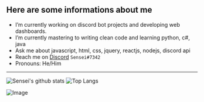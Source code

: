 ## Here are some informations about me 

- I’m currently working on discord bot projects and developing web dashboards.
- I’m currently mastering to writing clean code and learning python, c#, java
- Ask me about javascript, html, css, jquery, reactjs, nodejs, discord api
- Reach me on [Discord](https://discord.com) `Sensei#7342`
- Pronouns: He/Him
---
![Sensei's github stats](https://github-readme-stats.vercel.app/api?username=Sensei-911&show_icons=true&theme=radical) ![Top Langs](https://github-readme-stats.vercel.app/api/top-langs/?username=Sensei-911&theme=radical)

![Image](https://komarev.com/ghpvc/?username=Sensei-911&color=7289da)
